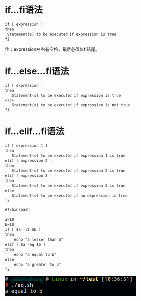 # if...fi语法

```shell
if [ expression ]
then
 Statement(s) to be executed if expression is true
fi​﻿​
```

注：expression左右有空格，最后必须以fi结尾。

# if...else...fi语法

```shell
if [ expression ]
then
   Statement(s) to be executed if expression is true
else
   Statement(s) to be executed if expression is not true
fi
```

# if...elif...fi语法

```shell
if [ expression 1 ]
then
   Statement(s) to be executed if expression 1 is true
elif [ expression 2 ]
then
   Statement(s) to be executed if expression 2 is true
elif [ expression 3 ]
then
   Statement(s) to be executed if expression 3 is true
else
   Statement(s) to be executed if no expression is true
fi
```

```shell
#!/bin/bash

a=10
b=10
if [ $a -lt $b ]
then
	echo "a lesser than b"
elif [ $a -eq $b ]
then
	echo "a equal to b"
else
	echo "a greater to b"
fi
```

![](res/1.png)
